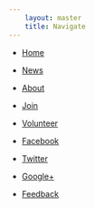 ```yaml
---
    layout: master
    title: Navigate
---
```



- [Home][]

- [News][]

- [About][]

- [Join][]

- [Volunteer][]

- <i class="icon-facebook"> </i>     [Facebook][]

- <i class="icon-twitter"> </i>      [Twitter][]

- <i class="icon-google-plus"> </i>  [Google+][]

- <i class="icon-envelope-alt"> </i> [Feedback][]

[Home]:      /
[News]:      http://news.rlcga.org
[About]:     /about
[Join]:      /join
[Volunteer]: /volunteer
[Donate]:    /donate
[Facebook]:  https://facebook.com/GeorgiaRLC
[Twitter]:   https://twitter.com/GeorgiaRLC
[Google+]:   https://plus.google.com/101613640881883000309
[Feedback]:  http://help.rlcga.org
